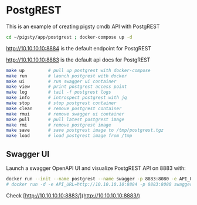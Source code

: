 # PostgREST

This is an example of creating pigsty cmdb API with PostgREST

```bash
cd ~/pigsty/app/postgrest ; docker-compose up -d
```

http://10.10.10.10:8884 is the default endpoint for PostgREST

http://10.10.10.10:8883 is the default api docs for PostgREST


```bash
make up         # pull up postgrest with docker-compose
make run        # launch postgrest with docker
make ui         # run swagger ui container
make view       # print postgrest access point
make log        # tail -f postgrest logs
make info       # introspect postgrest with jq
make stop       # stop postgrest container
make clean      # remove postgrest container
make rmui       # remove swagger ui container
make pull       # pull latest postgrest image
make rmi        # remove postgrest image
make save       # save postgrest image to /tmp/postgrest.tgz
make load       # load postgrest image from /tmp
```


## Swagger UI

Launch a swagger OpenAPI UI and visualize PostgREST API on 8883 with: 

```bash
docker run --init --name postgrest --name swagger -p 8883:8080 -e API_URL=http://10.10.10.10:8884 swaggerapi/swagger-ui
# docker run -d -e API_URL=http://10.10.10.10:8884 -p 8883:8080 swaggerapi/swagger-editor # swagger editor
```

Check [http://10.10.10.10:8883/](http://10.10.10.10:8883/)
